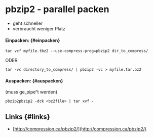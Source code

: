 # pbzip2 - parallel packen

* geht schneller
* verbraucht weniger Platz

#### Einpacken: {#einpacken}

```
tar vcf myfile.tbz2 --use-compress-prog=pbzip2 dir_to_compress/
```

ODER

```
tar -vc directory_to_compress/ | pbzip2 -vc > myfile.tar.bz2
```

#### Auspacken: {#auspacken}

\(muss ge„pipe“t werden\)

```
pbzip2pbzip2 -dck <bz2file> | tar xvf -
```

## Links {#links}

* [http://compression.ca/pbzip2/](http://compression.ca/pbzip2/)




